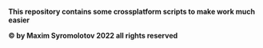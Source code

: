 **This repository contains some crossplatform scripts to make work much easier**

**&copy; by Maxim Syromolotov 2022 all rights reserved**

